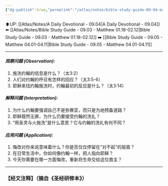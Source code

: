 ```yaml
---
{"dg-publish":true,"permalink":"/atlas/notes/bible-study-guide-09-04-matthew-03/"}
---
```


⬆️UP: [[Atlas/Notes/A Daily Devotional - 09.04\|A Daily Devotional - 09.04]]
⬅️ [[Atlas/Notes/Bible Study Guide - 09.03 - Matthew 01.18-02.12\|Bible Study Guide - 09.03 - Matthew 01.18-02.12]]
➡️ [[Bible Study Guide - 09.05 - Matthew 04.01-04.11\|Bible Study Guide - 09.05 - Matthew 04.01-04.11]] 

---

#### *观察问题 (Observation):*

1. 施洗约翰的信息是什么？（太3:2）
2. 人们对约翰的呼召有怎样的回应？（太3:5-6）
3. 耶稣来找约翰施洗时，约翰最初的反应是什么？（太3:14）

#### *解释问题 (Interpretation):*

1. 为什么约翰要强调自己不是弥赛亚，而只是为祂预备道路？
2. 耶稣既然无罪，为什么仍要接受约翰的洗礼？
3. “用圣灵与火施洗”是什么意思？它与约翰的洗礼有何不同？

#### *应用问题 (Application):*

1. 悔改对你来说意味着什么？你是否仅仅停留在“对不起”的层面？
2. 在日常生活中，你如何像约翰一样，把人指向耶稣？
3. 今天你需要在哪一方面悔改，重新将生命交给这位救主？

---
### 【经文注释】（摘自《圣经研修本》）

